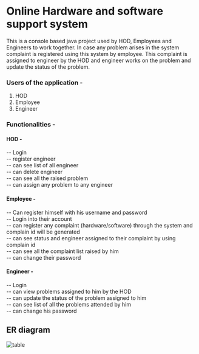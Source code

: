 # Online Hardware and software support system
This is a console based java project used by HOD, Employees and Engineers to work together. In case any problem arises in the system complaint is registered using this system by employee. This complaint is assigned to engineer by the HOD and engineer works on the problem and update the status of the problem.

### Users of the application - <br>
1. HOD <br>
2. Employee <br>
3. Engineer <br>

### Functionalities - 
#### HOD -
-- Login <br>
-- register engineer <br>
-- can see list of all engineer <br>
-- can delete engineer <br>
-- can see all the raised problem <br>
-- can assign any problem to any engineer <br>

#### Employee -
-- Can register himself with his username and password <br>
-- Login into their account <br>
-- can register any complaint (hardware/software) through the system and complain id will be generated <br>
-- can see status and engineer assigned to their complaint by using complain id <br>
-- can see all the complaint list raised by him <br>
-- can change their password <br>

#### Engineer -
-- Login  <br>
-- can view problems assigned to him by the HOD <br>
-- can update the status of the problem assigned to him <br>
-- can see list of all the problems attended by him <br>
-- can change his password <br>

## ER diagram

![table](https://user-images.githubusercontent.com/107464833/221381819-f8029ac6-7eab-4b2b-be33-de6a73bf47dd.png)
